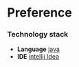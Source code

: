 # Preference

### Technology stack

- **Language** [java](https://en.wikipedia.org/wiki/Java_(programming_language))
- **IDE** [intellij Idea](https://www.jetbrains.com/idea/)

